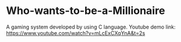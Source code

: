 # Who-wants-to-be-a-Millionaire
A gaming system developed by using C language.
Youtube demo link: https://www.youtube.com/watch?v=mLcExCXqYnA&t=2s 
